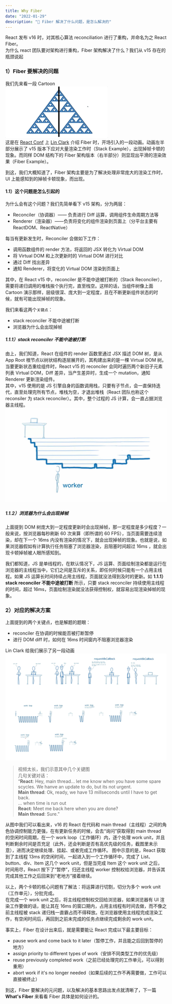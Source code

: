```yaml
---
title: Why Fiber
date: "2022-01-29"
description: "🤖️ Fiber 解决了什么问题，是怎么解决的"
---
```


React 发布 v16 时，对其核心算法 reconciliation 进行了重构，并命名为之 React Fiber。  
为什么 react 团队要对架构进行重构，Fiber 架构解决了什么？我们从 v15 存在的瓶颈说起

### 1）Fiber 要解决的问题

我们先来看一段 Cartoon  
![dom tree mutation](./assets/dom-tree-mutation.gif)  
这是在 [React Conf](https://www.youtube.com/watch?v=ZCuYPiUIONs&list=PLb0IAmt7-GS3fZ46IGFirdqKTIxlws7e0) 上 [Lin Clark](https://www.youtube.com/watch?v=ZCuYPiUIONs&list=PLb0IAmt7-GS3fZ46IGFirdqKTIxlws7e0&index=6) 介绍 Fiber 时，开场引入的一段动画。动画左半部分展示了 v15 版本下应对大量渲染工作时（Stack Example），出现掉帧卡顿的现象。而同样 DOM 结构下的 Fiber 架构版本（右半部分）则显现出平滑的渲染效果（Fiber Example）。

到这，我们大概知道了，Fiber 架构主要是为了解决处理非常庞大的渲染工作时，UI 上能感知到的掉帧卡顿现象，而出现。

#### 1.1）这个问题是怎么引起的

为什么会有这个问题？我们先简单看下 v15 架构，分为两层：

- Reconciler（协调器）—— 负责进行 Diff 运算，调用组件生命周期方法等
- Renderer（渲染器）——负责将变化的组件渲染到页面上（分平台主要有 ReactDOM、ReactNative）

每当有更新发生时，Reconciler 会做如下工作：

- 调用函数组件的 render 方法，将返回的 JSX 转化为 Virtual DOM
- 将 Virtual DOM 和上次更新时的 Virtual DOM 进行对比
- 通过 Diff 找出差异
- 通知 Renderer，将变化的 Virtual DOM 渲染到页面上

其中，在 React v15 中，reconciler 是不能中途被打断的（Stack Reconciler），需要将递归调用的堆栈挨个执行完，直至栈空。这样的话，当组件树像上面 Cartoon 演示那样，层级很深、庞大到一定程度，且在不断更新组件状态的时候，就有可能出现掉帧的现象。

我们来看这两个`关键点`：

- stack reconciler 不能中途被打断
- 浏览器为什么会出现掉帧

##### 1.1.1）stack reconciler 不能中途被打断

由上，我们知道，React 在组件的 render 函数里通过 JSX 描述 DOM 树，是从 App Root 根节点以树状结构逐层展开的，其构建出来的是一棵 Virtual DOM 树。当要更新状态重绘组件时，React v15 的 reconciler 会同时遍历两个新旧子元素列表 Virtual DOM，Diff 差异，当产生差异时，生成一个 mutation，通知 Renderer 更新渲染组件。  
其中，v15 使用的是 JS 引擎自身的函数调用栈，只要有子节点，会一直保持迭代，直至处理完所有节点，堆栈为空，才退出堆栈（React 团队也称这个 reconsiler 为 stack reconciler）。其中，整个过程的 JS 计算，会一直占据浏览器主线程。  
![stack](./assets/stack.jpg)

##### 1.1.2）浏览器为什么会出现掉帧

上面提到 DOM 树庞大到一定程度更新时会出现掉帧，那一定程度是多少程度？一般来说，按浏览器每秒刷新 60 次来算（即所谓的 60 FPS），当页面需要连续渲染，却在下一个 16ms 内没有渲染的情况下，就会出现掉帧的现象。也就是说，如果浏览器假如有计算执行任务阻塞了浏览器渲染，且阻塞时间超过 16ms ，就会出现卡顿掉帧被人眼所感知到。

我们都知道，JS 是单线程的，在默认情况下，JS 运算、页面绘制渲染都是运行在浏览器的主线程当中，它们之间是互斥的关系，即任何时候只能有一个占用主线程。如果 JS 运算长时间持续占用主线程，页面就没法得到及时的更新。如 **1.1.1）stack reconciler 不能中途被打断** 所示，只要 stack reconciler 持续使用主线程的时间，超过 16ms，页面绘制渲染就没法获得控制权，就容易出现渲染掉帧的现象。

### 2）对应的解决方案

上面提到的两个关键点，也是解题的题眼：

- reconciler 在协调的时候能否被打断暂停
- 进行 DOM diff 时，如何在 16ms 时间窗内不阻塞浏览器渲染

Lin Clark 给我们展示了另一段动画  
![reconciler](./assets/reconciler.jpg)

> 视频太长，我们示意其中几个关键图  
> 几句关键对话：  
> “**React**: Hey, main thread... let me know when you have some spare scycles. We hanve an update to do, but its not urgent.  
> **Main thread**: Ok, ready, we have 13 millseconds until I have to get back.  
> ... when time is run out  
> **React**: Meet me back here when you are done?  
> **Main thread**: Sure.”

从图中我们可以看出来，v16 的 React 在代码和 main thread（主线程）之间的角色协调控制能力更强，在有更新任务的时候，会去“询问”获取得到 main thread 的空闲时间周期，在一个 work loop（工作循环）内，逐个处理 work unit，并且判断剩余时间是否充足（此外，还会判断是否有高优先级的任务，截图里未示意），进而决定继续处理、挂起、或者完成工作循环。
图中示意的是，React 获取到了主线程 13ms 的空闲时间，一起进入到一个工作循环中，完成了 List、button、div、Item 这几个 work unit，但是当完成 Item 这个 work unit 之后，时间用尽，React 按下了“暂停”，归还主线程 worker 控制权给浏览器，并告诉其完成其他工作之后回来到“老地方”接着继续。

以上，两个卡顿的核心问题有了解法：将运算进行切割，切分为多个 work unit（工作单元），分批完成。  
在完成一个 work unit 之后，将主线程控制权交回给浏览器，如果浏览器有 UI 渲染工作要做的话，能让其在 16ms 的窗口期内，占用主线程有时间去做，而不像之前主线程被 stack 递归栈一直霸占而不得释放。在浏览器使用主线程完成渲染工作，有空闲时间后，再回到之前未完成的任务点继续完成剩余的 work unit。

事实上，Fiber 在设计出来后，就是需要能让 React 完成以下最主要目标：

- pause work and come back to it later（暂停工作，并且能之后回到暂停的地方）
- assign priority to different types of work（安排不同类型工作的优先级）
- reuse previously completed work（之前已经处理完的工作单元，可以得到重用）
- abort work if it's no longer needed（如果后续的工作不再需要做，工作可以直接被终止）

到这，Fiber 要解决的元问题，以及解决的基本思路出发点就清晰了，下一篇 **What's Fiber** 来看看 Fiber 具体是如何设计的。

